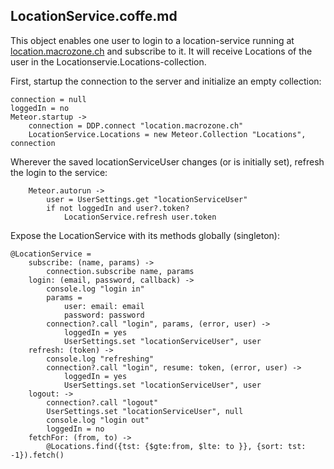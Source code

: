 ## LocationService.coffe.md

This object enables one user to login to a location-service running at [location.macrozone.ch](location.macrozone.ch)
and subscribe to it. It will receive Locations of the user in the Locationservie.Locations-collection.

First, startup the connection to the server and initialize an empty collection:

	connection = null
	loggedIn = no		
	Meteor.startup ->
		connection = DDP.connect "location.macrozone.ch"
		LocationService.Locations = new Meteor.Collection "Locations", connection

Wherever the saved locationServiceUser changes (or is initially set), refresh the login to the service:

		Meteor.autorun ->
			user = UserSettings.get "locationServiceUser"
			if not loggedIn and user?.token?
				LocationService.refresh user.token

Expose the LocationService with its methods globally (singleton):

	@LocationService = 
		subscribe: (name, params) ->
			connection.subscribe name, params
		login: (email, password, callback) ->
			console.log "login in"
			params =
				user: email: email
				password: password
			connection?.call "login", params, (error, user) ->
				loggedIn = yes
				UserSettings.set "locationServiceUser", user
		refresh: (token) ->
			console.log "refreshing"
			connection?.call "login", resume: token, (error, user) ->
				loggedIn = yes
				UserSettings.set "locationServiceUser", user
		logout: ->
			connection?.call "logout"
			UserSettings.set "locationServiceUser", null
			console.log "login out"
			loggedIn = no
		fetchFor: (from, to) ->
			@Locations.find({tst: {$gte:from, $lte: to }}, {sort: tst: -1}).fetch()